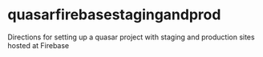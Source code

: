 # quasarfirebasestagingandprod
Directions for setting up a quasar project with staging and production sites hosted at Firebase
